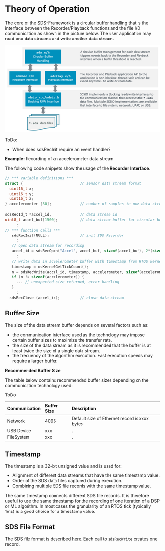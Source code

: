 # Theory of Operation

<!-- markdownlint-disable MD013 -->
<!-- markdownlint-disable MD036 -->

The core of the SDS-Framework is a circular buffer handling that is the interface between the Recorder/Playback functions and the file I/O communication as shown in the picture below. The user application may read one data streams and write another data stream.

![Theory of operation](images/Theory_of_Operation.png)

ToDo:

- When does sdsRecInit require an event handler?

**Example:** Recording of an accelerometer data stream

The following code snippets show the usage of the **Recorder Interface**.

```c
// *** variable definitions ***
struct {                          // sensor data stream format
  uint16_t x;
  uint16_t y;
  uint16_t z;
} accelerometer [30];             // number of samples in one data stream record

sdsRecId_t *accel_id,             // data stream id
uint8_t accel_buf[1500];          // data stream buffer for circular buffer handling
     :
// *** function calls ***
   sdsRecInit(NULL);              // init SDS Recorder  
     :
   // open data stream for recording
   accel_id = sdsRecOpen("Accel", accel_buf, sizeof(accel_buf), 2*(sizeof(accelerometer));
     :
   // write data in accelerometer buffer with timestamp from RTOS kernel.
   timestamp = osKernelGetTickCount();
   n = sdsRecWrite(accel_id, timestamp, accelerometer, sizeof(accelerometer));
   if (n != sizeof(accelerometer)) {
     ... // unexpected size returned, error handling
   }
     :
  sdsRecClose (accel_id);         // close data stream 
```

## Buffer Size

The size of the data stream buffer depends on several factors such as:

- the communication interface used as the technology may impose certain buffer sizes to maximize the transfer rate.
- the size of the data stream as it is recommended that the buffer is at least twice the size of a single data stream.
- the frequency of the algorithm execution. Fast execution speeds may require a larger buffer.

**Recommended Buffer Size**

The table below contains recommended buffer sizes depending on the communication technology used:

ToDo

Communication  | Buffer Size | Description
:--------------|:------------|:----------------
Network        | 4096        | Default size of Ethernet record is xxxx bytes
USB Device     | xxx         | .
FileSystem     | xxx         | .

## Timestamp

The timestamp is a 32-bit unsigned value and is used for:

- Alignment of different data streams that have the same timestamp value.
- Order of the SDS data files captured during execution.
- Combining multiple SDS file records with the same timestamp value.

The same timestamp connects different SDS file records. It is therefore useful to
use the same timestamp for the recording of one iteration of a DSP or ML algorithm.
In most cases the granularity of an RTOS tick (typically 1ms) is a good choice for a timestamp value.

## SDS File Format

The SDS file format is described [here](https://github.com/ARM-software/SDS-Framework/tree/main/schema).  Each call to 
`sdsRecWrite` creates one record.
